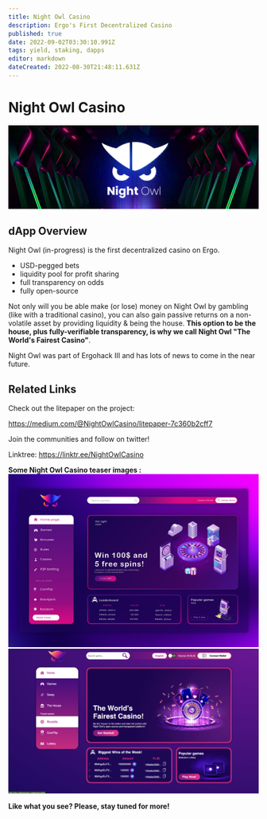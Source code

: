 ```yaml
---
title: Night Owl Casino
description: Ergo's First Decentralized Casino
published: true
date: 2022-09-02T03:30:10.991Z
tags: yield, staking, dapps
editor: markdown
dateCreated: 2022-08-30T21:48:11.631Z
---
```


# Night Owl Casino


![banner-nightowl-logo-.jpg](/ergodapps/banner-nightowl-logo-.jpg)
## dApp Overview 
Night Owl (in-progress) is the first decentralized casino on Ergo.
- USD-pegged bets
- liquidity pool for profit sharing
- full transparency on odds 
- fully open-source

Not only will you be able make (or lose) money on Night Owl by gambling (like with a traditional casino), you can also gain passive returns on a non-volatile asset by providing liquidity & being the house. **This option to be the house, plus fully-verifiable transparency, is why we call Night Owl "The World's Fairest Casino"**.

Night Owl was part of Ergohack III and has lots of news to come in the near future.
## Related Links
Check out the litepaper on the project:

https://medium.com/@NightOwlCasino/litepaper-7c360b2cff7

Join the communities and follow on twitter!

Linktree: https://linktr.ee/NightOwlCasino

**Some Night Owl Casino teaser images  :** 
![1stnightowlhomepage-preview.jpg](/ergodapps/1stnightowlhomepage-preview.jpg)
![nightowl-homepage-wip@2x.png](/ergodapps/nightowl-homepage-wip@2x.png)

**Like what you see? Please, stay tuned for more!**